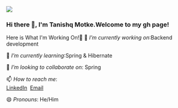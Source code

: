 <img src="https://images.unsplash.com/photo-1444492417251-9c84a5fa18e0?ixlib=rb-1.2.1&ixid=eyJhcHBfaWQiOjEyMDd9&auto=format&fit=crop&w=975&h=300&q=80"/>

### Hi there 👋, I'm Tanishq Motke.Welcome to my gh page! <br>
  
  Here is What I'm Working On!👋
 🔭 *I’m currently working on*:Backend development<br>
 
 🌱 *I’m currently learning*:Spring & Hibernate<br>
 
 👯 *I’m looking to collaborate on*: Spring<br>
 
 📫 *How to reach me*:<br>
    [LinkedIn](https://www.linkedin.com/in/tanishq-motke-b97581189/)&nbsp;&nbsp;[Email](tmotke98@gmail.com)<br>
    
 😄 *Pronouns*: He/Him
